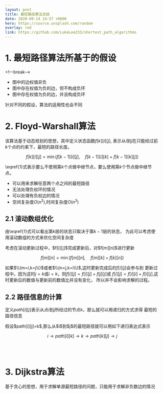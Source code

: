 ```yaml
---
layout: post
title: 最短路径算法总结
date: 2020-09-14 14:57 +0800
hero: https://source.unsplash.com/random
overlay: red
link: https://github.com/LukeLee233/shortest_path_algorithms
---
```


<!--enable mathjax-->
<head>
    <script src="https://cdn.mathjax.org/mathjax/latest/MathJax.js?config=TeX-AMS-MML_HTMLorMML" type="text/javascript"></script>
    <script type="text/x-mathjax-config">
        MathJax.Hub.Config({
            tex2jax: {
            skipTags: ['script', 'noscript', 'style', 'textarea', 'pre'],
            inlineMath: [['$','$']]
            }
        });
    </script>
</head>

# 1. 最短路径算法所基于的假设
<!–-break-–>

- 图中的边权值非负
- 图中存在权值为负的边，但不构成负环
- 图中存在权值为负的边，并且构成负环

针对不同的假设，算法的适用性也会不同

# 2. Floyd-Warshall算法

该算法基于动态规划的思想，其中定义状态函数$f[k][i][j]$,
表示从$i$到$j$在只能经过前$k$个点的约束下，最短的路径长度。

$$
f[k][i][j] = \min(f[k-1][i][j],\quad f[k-1][i][k]+f[k-1][k][j]) \tag{1} \label{1}
$$

\eqref{1}式表示要么不使用第$k$个点做中继节点，要么使用第$k$个节点做中继节点。

- 可以用来求解任意两个点之间的最短路径
- 无法处理负权环的情况
- 可以处理有负权边的情况
- 空间复杂度$O(n^2)$,时间复杂度$O(n^3)$

## 2.1 滚动数组优化

由\eqref{1}式可以看出第$k$层的状态只取决于第$k-1$层的状态，
为此可以考虑使用滚动数组的方式来优化空间复杂度

<div class="notice" markdown="1">
考虑在滚动更新过程中，$f[i][j]$完成更新后，对$f[m][n]$进行更新

$$
f[m][n] = \min(f[m][n],\quad f[m][k]+f[k][n])
$$

如果$\\{m=i,k=j\\}$或者$\\{n=j,k=i\\}$,这时更新完成后的$f[i][j]$会参与到
更新过程中。因为这时$j=k$或$i=k$，则$f[i][j]=f[i][j]+f[j][j]$或
$f[i][j]=f[i][i]+f[i][j]$,这时更新后的数值与更新前的数值比并没有变化，
所以并不会影响求解的过程。

</div>

## 2.2 路径信息的计算

定义$path[i][j]$表示从点$i$到$j$所经过的节点k，那么就可以用递归的方式求得
最短的路径信息

<div class="notice" markdown="1">
假设$path[i][j]=k$,那么从$i$到$j$的最短路径就可以用如下递归表达式表示

$$
i \rightarrow path[i][k] \rightarrow k \rightarrow path[k][j] \rightarrow j
$$

</div>

<br><br>
# 3. Dijkstra算法

基于贪心的思想，用于求解单源最短路径的问题，只能用于求解非负数边的情况